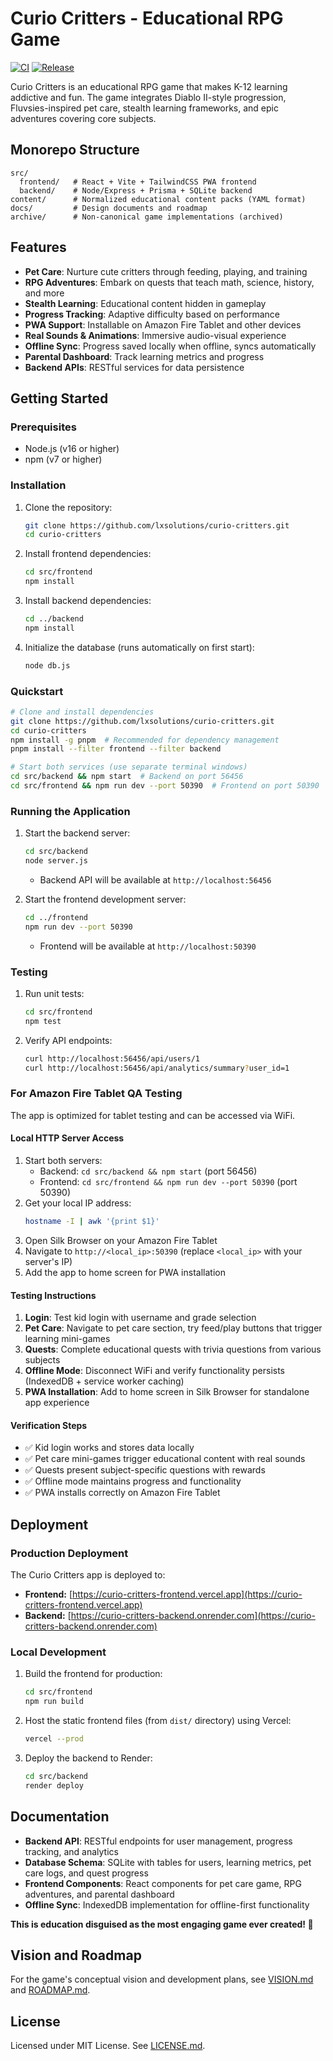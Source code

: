 
# Curio Critters - Educational RPG Game

[![CI](https://github.com/lxsolutions/curio-critters/actions/workflows/ci.yml/badge.svg)](https://github.com/lxsolutions/curio-critters/actions/workflows/ci.yml) [![Release](https://img.shields.io/github/v/release/lxsolutions/curio-critters)](https://github.com/lxsolutions/curio-critters/releases)

Curio Critters is an educational RPG game that makes K-12 learning addictive and fun. The game integrates Diablo II-style progression, Fluvsies-inspired pet care, stealth learning frameworks, and epic adventures covering core subjects.

## Monorepo Structure

```
src/
  frontend/   # React + Vite + TailwindCSS PWA frontend
  backend/    # Node/Express + Prisma + SQLite backend
content/      # Normalized educational content packs (YAML format)
docs/         # Design documents and roadmap
archive/      # Non-canonical game implementations (archived)
```


## Features

- **Pet Care**: Nurture cute critters through feeding, playing, and training
- **RPG Adventures**: Embark on quests that teach math, science, history, and more
- **Stealth Learning**: Educational content hidden in gameplay
- **Progress Tracking**: Adaptive difficulty based on performance
- **PWA Support**: Installable on Amazon Fire Tablet and other devices
- **Real Sounds & Animations**: Immersive audio-visual experience
- **Offline Sync**: Progress saved locally when offline, syncs automatically
- **Parental Dashboard**: Track learning metrics and progress
- **Backend APIs**: RESTful services for data persistence

## Getting Started

### Prerequisites

- Node.js (v16 or higher)
- npm (v7 or higher)

### Installation

1. Clone the repository:
   ```bash
   git clone https://github.com/lxsolutions/curio-critters.git
   cd curio-critters
   ```

2. Install frontend dependencies:
   ```bash
   cd src/frontend
   npm install
   ```

3. Install backend dependencies:
   ```bash
   cd ../backend
   npm install
   ```

4. Initialize the database (runs automatically on first start):
   ```bash
   node db.js
   ```

### Quickstart

```bash
# Clone and install dependencies
git clone https://github.com/lxsolutions/curio-critters.git
cd curio-critters
npm install -g pnpm  # Recommended for dependency management
pnpm install --filter frontend --filter backend

# Start both services (use separate terminal windows)
cd src/backend && npm start  # Backend on port 56456
cd src/frontend && npm run dev --port 50390  # Frontend on port 50390
```

### Running the Application

1. Start the backend server:
   ```bash
   cd src/backend
   node server.js
   ```
   - Backend API will be available at `http://localhost:56456`

2. Start the frontend development server:
   ```bash
   cd ../frontend
   npm run dev --port 50390
   ```
   - Frontend will be available at `http://localhost:50390`

### Testing

1. Run unit tests:
   ```bash
   cd src/frontend
   npm test
   ```

2. Verify API endpoints:
   ```bash
   curl http://localhost:56456/api/users/1
   curl http://localhost:56456/api/analytics/summary?user_id=1
   ```

### For Amazon Fire Tablet QA Testing

The app is optimized for tablet testing and can be accessed via WiFi.

#### Local HTTP Server Access
1. Start both servers:
   - Backend: `cd src/backend && npm start` (port 56456)
   - Frontend: `cd src/frontend && npm run dev --port 50390` (port 50390)
2. Get your local IP address:
   ```bash
   hostname -I | awk '{print $1}'
   ```
3. Open Silk Browser on your Amazon Fire Tablet
4. Navigate to `http://<local_ip>:50390` (replace `<local_ip>` with your server's IP)
5. Add the app to home screen for PWA installation

#### Testing Instructions
1. **Login**: Test kid login with username and grade selection
2. **Pet Care**: Navigate to pet care section, try feed/play buttons that trigger learning mini-games
3. **Quests**: Complete educational quests with trivia questions from various subjects
4. **Offline Mode**: Disconnect WiFi and verify functionality persists (IndexedDB + service worker caching)
5. **PWA Installation**: Add to home screen in Silk Browser for standalone app experience

#### Verification Steps
- ✅ Kid login works and stores data locally
- ✅ Pet care mini-games trigger educational content with real sounds
- ✅ Quests present subject-specific questions with rewards
- ✅ Offline mode maintains progress and functionality
- ✅ PWA installs correctly on Amazon Fire Tablet

## Deployment

### Production Deployment

The Curio Critters app is deployed to:

- **Frontend:** [https://curio-critters-frontend.vercel.app](https://curio-critters-frontend.vercel.app)
- **Backend:** [https://curio-critters-backend.onrender.com](https://curio-critters-backend.onrender.com)

### Local Development

1. Build the frontend for production:
   ```bash
   cd src/frontend
   npm run build
   ```

2. Host the static frontend files (from `dist/` directory) using Vercel:
   ```bash
   vercel --prod
   ```

3. Deploy the backend to Render:
   ```bash
   cd src/backend
   render deploy
   ```

## Documentation

- **Backend API**: RESTful endpoints for user management, progress tracking, and analytics
- **Database Schema**: SQLite with tables for users, learning metrics, pet care logs, and quest progress
- **Frontend Components**: React components for pet care game, RPG adventures, and parental dashboard
- **Offline Sync**: IndexedDB implementation for offline-first functionality

**This is education disguised as the most engaging game ever created! 🎯**

## Vision and Roadmap

For the game's conceptual vision and development plans, see [VISION.md](docs/VISION.md) and [ROADMAP.md](docs/ROADMAP.md).

## License

Licensed under MIT License. See [LICENSE.md](LICENSE.md).

